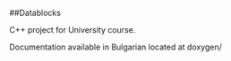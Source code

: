 ##Datablocks

C++ project for University course.

Documentation available in Bulgarian located at doxygen/
